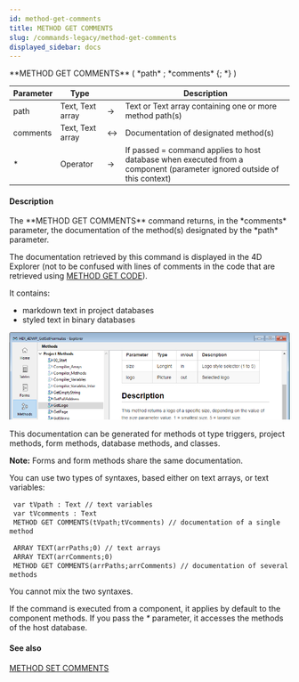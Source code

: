 ```yaml
---
id: method-get-comments
title: METHOD GET COMMENTS
slug: /commands-legacy/method-get-comments
displayed_sidebar: docs
---
```


<!--REF #_command_.METHOD GET COMMENTS.Syntax-->**METHOD GET COMMENTS** ( *path* ; *comments* {; *} )<!-- END REF-->
<!--REF #_command_.METHOD GET COMMENTS.Params-->
| Parameter | Type |  | Description |
| --- | --- | --- | --- |
| path | Text, Text array | &rarr; | Text or Text array containing one or more method path(s) |
| comments | Text, Text array | <&rarr; | Documentation of designated method(s) |
| * | Operator | &rarr; | If passed = command applies to host database when executed from a component (parameter ignored outside of this context) |

<!-- END REF-->

#### Description 

<!--REF #_command_.METHOD GET COMMENTS.Summary-->The **METHOD GET COMMENTS** command returns, in the *comments* parameter, the documentation of the method(s) designated by the *path* parameter.<!-- END REF-->

The documentation retrieved by this command is displayed in the 4D Explorer (not to be confused with lines of comments in the code that are retrieved using [METHOD GET CODE](method-get-code.md)). 

It contains:

* markdown text in project databases
* styled text in binary databases

![](../assets/en/commands/pict4968699.en.png)

This documentation can be generated for methods ot type triggers, project methods, form methods, database methods, and classes. 

**Note:** Forms and form methods share the same documentation.

You can use two types of syntaxes, based either on text arrays, or text variables:  

```4d
 var tVpath : Text // text variables
 var tVcomments : Text
 METHOD GET COMMENTS(tVpath;tVcomments) // documentation of a single method
```

```4d
 ARRAY TEXT(arrPaths;0) // text arrays
 ARRAY TEXT(arrComments;0)
 METHOD GET COMMENTS(arrPaths;arrComments) // documentation of several methods
```

You cannot mix the two syntaxes.

If the command is executed from a component, it applies by default to the component methods. If you pass the *\** parameter, it accesses the methods of the host database.

#### See also 

[METHOD SET COMMENTS](method-set-comments.md)  